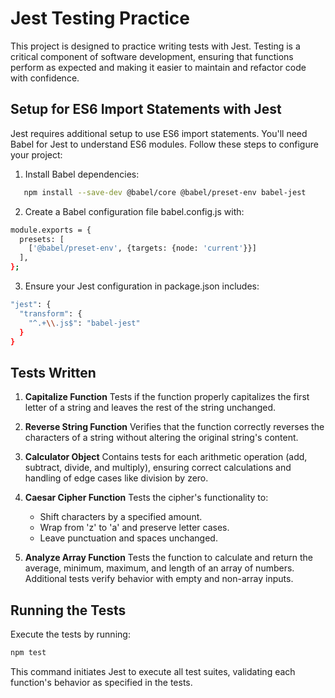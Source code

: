 # Jest Testing Practice

This project is designed to practice writing tests with Jest. Testing is a critical component of software development, ensuring that functions perform as expected and making it easier to maintain and refactor code with confidence.

## Setup for ES6 Import Statements with Jest

Jest requires additional setup to use ES6 import statements. You'll need Babel for Jest to understand ES6 modules. Follow these steps to configure your project:

1. Install Babel dependencies:

```bash
   npm install --save-dev @babel/core @babel/preset-env babel-jest
```

2. Create a Babel configuration file babel.config.js with:

```bash
module.exports = {
  presets: [
    ['@babel/preset-env', {targets: {node: 'current'}}]
  ],
};
```

3. Ensure your Jest configuration in package.json includes:

```bash
"jest": {
  "transform": {
    "^.+\\.js$": "babel-jest"
  }
}
```

## Tests Written

1. **Capitalize Function**
   Tests if the function properly capitalizes the first letter of a string and leaves the rest of the string unchanged.

2. **Reverse String Function**
   Verifies that the function correctly reverses the characters of a string without altering the original string's content.

3. **Calculator Object**
   Contains tests for each arithmetic operation (add, subtract, divide, and multiply), ensuring correct calculations and handling of edge cases like division by zero.

4. **Caesar Cipher Function**
   Tests the cipher's functionality to:

   - Shift characters by a specified amount.
   - Wrap from 'z' to 'a' and preserve letter cases.
   - Leave punctuation and spaces unchanged.

5. **Analyze Array Function**
   Tests the function to calculate and return the average, minimum, maximum, and length of an array of numbers. Additional tests verify behavior with empty and non-array inputs.

## Running the Tests

Execute the tests by running:

```bash
npm test
```

This command initiates Jest to execute all test suites, validating each function's behavior as specified in the tests.
